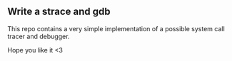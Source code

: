 ## Write a strace and gdb

This repo contains a very simple implementation of a possible system call tracer and debugger.

Hope you like it <3
